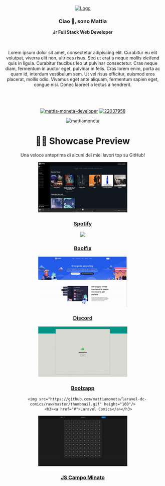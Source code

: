 <!-- PROJECT LOGO -->
<br />
<div align="center">
  <a href="https://github.com/mattiamoneta">
    <img src="https://media.licdn.com/dms/image/D4E16AQFS4ZwlbnCXdg/profile-displaybackgroundimage-shrink_350_1400/0/1686159066777?e=1691625600&v=beta&t=nT36Ef5S1w4gMOTvuhXxy4ljN8YS4QFSgV1J_-Gw1xw" alt="Logo">
  </a>

  <h3 align="center">Ciao 👋, sono Mattia</h3>

  <p align="center">
    <strong>Jr Full Stack Web Developer</strong>
  </p>
 

<div align="center">
  <br />
  <br />
     Lorem ipsum dolor sit amet, consectetur adipiscing elit. Curabitur eu elit volutpat, viverra elit non, ultrices risus. Sed ut erat a neque mollis eleifend quis in ligula. Curabitur faucibus leo ut pulvinar consectetur. Cras neque diam, fermentum in auctor eget, pulvinar in felis. Cras lorem enim, porta ac quam id, interdum vestibulum sem. Ut vel risus efficitur, euismod eros placerat, mollis odio. Vivamus eget ante aliquam, fermentum sapien eget, congue nisi. Donec laoreet a lectus a hendrerit. 
</div>
  

  
 
 <div>
    <br />
    <br />
    <br />
     <p align="center">
        <a href="https://linkedin.com/in/mattia-moneta-developer" target="blank"><img align="center" src="https://raw.githubusercontent.com/rahuldkjain/github-profile-readme-generator/master/src/images/icons/Social/linked-in-alt.svg" alt="mattia-moneta-developer" height="20" width="30" /></a>
          <a href="https://stackoverflow.com/users/22037958" target="blank"><img align="center" src="https://raw.githubusercontent.com/rahuldkjain/github-profile-readme-generator/master/src/images/icons/Social/stack-overflow.svg" alt="22037958" height="20" width="30" /></a>
        </p>
  </p>
</div>

<p align="center"> <img src="https://komarev.com/ghpvc/?username=mattiamoneta&label=Profile%20views&color=0e75b6&style=flat" alt="mattiamoneta" /> </p>


<h1>👨‍💻 Showcase Preview</h1>
<p>Una veloce anteprima di alcuni dei miei lavori top su GitHub!</p>


<div align="center">
     <img src="https://github.com/mattiamoneta/html-css-spotifyweb/raw/main/thumbnail.gif" height="160"/>
      <h3><a href="#">Spotify</a></h3>
</div>

<div align="center">
        <img src="https://github.com/mattiamoneta/vite-boolflix/raw/master/thumbnail.gif" height="160"/>
        <h3><a href="#">Boolfix</a></h3>
 </div>
 
 <div align="center">
        <img src="https://github.com/mattiamoneta/htmlcss-discord/raw/main/thumbnail.gif" height="160"/>
      <h3><a href="#">Discord</a></h3>
 </div>
 
 <div align="center">
         <img src="https://github.com/mattiamoneta/vue-boolzapp/raw/main/thumbnail.gif" height="160"/>
         <h3><a href="#">Boolzapp</a></h3>
 </div>
 
 <div align="center">
   
        <img src="https://github.com/mattiamoneta/laravel-dc-comics/raw/master/thumbnail.gif" height="160"/>
         <h3><a href="#">Laravel Comics</a></h3>
 </div>


 <div align="center">
    <img src="https://github.com/mattiamoneta/js-campominato-dom/raw/main/thumbnail.gif" height="160"/>
         <h3><a href="#">JS Campo Minato</a></h3>  
 </div>


    
 


      










